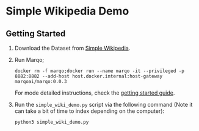# Simple Wikipedia Demo

## Getting Started
1. Download the Dataset from
    [Simple Wikipedia](https://drive.google.com/file/d/1OEqXeIdqaZb6BwzKIgw8G_sDi91fBawt/view?usp=sharing).

2. Run Marqo;

    ```
    docker rm -f marqo;docker run --name marqo -it --privileged -p 8882:8882 --add-host host.docker.internal:host-gateway marqoai/marqo:0.0.3   
    ```    
    For mode detailed instructions, check the [getting started guide](index.md).
    
3. Run the `simple_wiki_demo.py` script via the following command (Note it can take a bit of time to index depending on the computer):
    ```
    python3 simple_wiki_demo.py
    ```


